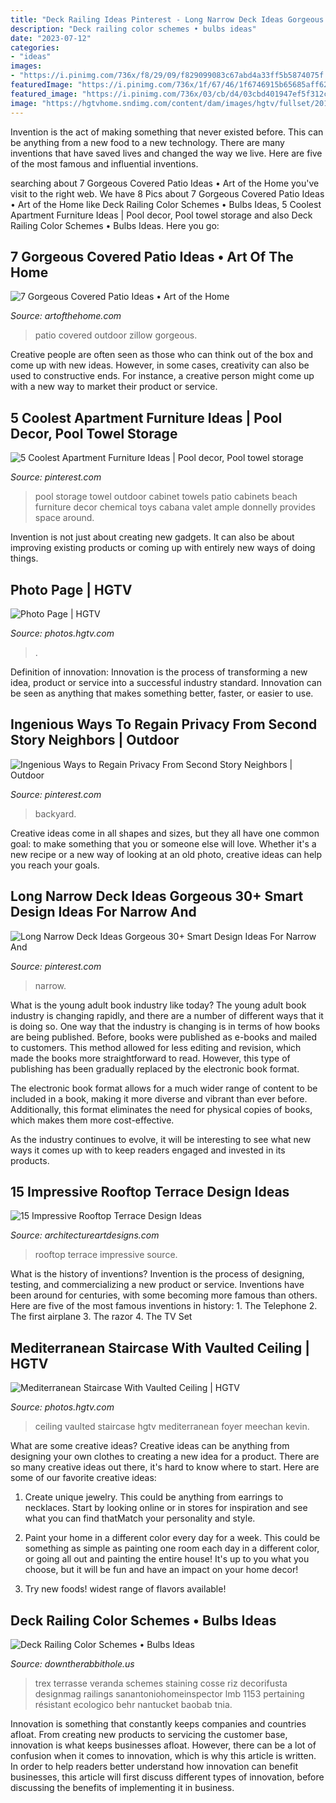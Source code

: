 ```yaml
---
title: "Deck Railing Ideas Pinterest - Long Narrow Deck Ideas Gorgeous 30+ Smart Design Ideas For Narrow And"
description: "Deck railing color schemes • bulbs ideas"
date: "2023-07-12"
categories:
- "ideas"
images:
- "https://i.pinimg.com/736x/f8/29/09/f829099083c67abd4a33ff5b5874075f.jpg"
featuredImage: "https://i.pinimg.com/736x/1f/67/46/1f6746915b65685aff6200b23a5dfd15.jpg"
featured_image: "https://i.pinimg.com/736x/03/cb/d4/03cbd401947ef5f312c286d74752561c.jpg"
image: "https://hgtvhome.sndimg.com/content/dam/images/hgtv/fullset/2015/3/3/0/Barron-Custom-Design_Toro-Pass_7.jpg.rend.hgtvcom.616.924.suffix/1425403773332.jpeg"
---
```



Invention is the act of making something that never existed before. This can be anything from a new food to a new technology. There are many inventions that have saved lives and changed the way we live. Here are five of the most famous and influential inventions.

	

		
searching about 7 Gorgeous Covered Patio Ideas • Art of the Home you've visit to the right web. We have 8 Pics about 7 Gorgeous Covered Patio Ideas • Art of the Home like Deck Railing Color Schemes • Bulbs Ideas, 5 Coolest Apartment Furniture Ideas | Pool decor, Pool towel storage and also Deck Railing Color Schemes • Bulbs Ideas. Here you go:
		
    
## 7 Gorgeous Covered Patio Ideas • Art Of The Home

<img loading=lazy src="https://www.artofthehome.com/wp-content/uploads/2017/04/02-Outdoor-Covered-Patio-Ideas.jpg" onerror="this.onerror=null;this.src='https://tse3.mm.bing.net/th?id=OIP.SdXMi1I9a_JcB2e-G7aUiwHaLB&amp;pid=15.1';" alt="7 Gorgeous Covered Patio Ideas • Art of the Home">

_Source: artofthehome.com_

>patio covered outdoor zillow gorgeous. 

	

Creative people are often seen as those who can think out of the box and come up with new ideas. However, in some cases, creativity can also be used to constructive ends. For instance, a creative person might come up with a new way to market their product or service.

    
## 5 Coolest Apartment Furniture Ideas | Pool Decor, Pool Towel Storage

<img loading=lazy src="https://i.pinimg.com/736x/03/cb/d4/03cbd401947ef5f312c286d74752561c.jpg" onerror="this.onerror=null;this.src='https://tse3.mm.bing.net/th?id=OIP.D5n1sMA7GO8pQcV4GckQtAHaKq&amp;pid=15.1';" alt="5 Coolest Apartment Furniture Ideas | Pool decor, Pool towel storage">

_Source: pinterest.com_

>pool storage towel outdoor cabinet towels patio cabinets beach furniture decor chemical toys cabana valet ample donnelly provides space around. 

	

Invention is not just about creating new gadgets. It can also be about improving existing products or coming up with entirely new ways of doing things.

    
## Photo Page | HGTV

<img loading=lazy src="https://hgtvhome.sndimg.com/content/dam/images/hgtv/fullset/2015/3/3/0/Barron-Custom-Design_Toro-Pass_7.jpg.rend.hgtvcom.616.924.suffix/1425403773332.jpeg" onerror="this.onerror=null;this.src='https://tse2.mm.bing.net/th?id=OIP.vTHlJjBTZsUj5hd659m4MgHaLH&amp;pid=15.1';" alt="Photo Page | HGTV">

_Source: photos.hgtv.com_

>. 

	

Definition of innovation:
Innovation is the process of transforming a new idea, product or service into a successful industry standard. Innovation can be seen as anything that makes something better, faster, or easier to use.

    
## Ingenious Ways To Regain Privacy From Second Story Neighbors | Outdoor

<img loading=lazy src="https://i.pinimg.com/736x/1f/67/46/1f6746915b65685aff6200b23a5dfd15.jpg" onerror="this.onerror=null;this.src='https://tse2.mm.bing.net/th?id=OIP.7wHfgye8gWh0szWFJoFZEgHaLD&amp;pid=15.1';" alt="Ingenious Ways to Regain Privacy From Second Story Neighbors | Outdoor">

_Source: pinterest.com_

>backyard. 

	

Creative ideas come in all shapes and sizes, but they all have one common goal: to make something that you or someone else will love. Whether it's a new recipe or a new way of looking at an old photo, creative ideas can help you reach your goals.

    
## Long Narrow Deck Ideas Gorgeous 30+ Smart Design Ideas For Narrow And

<img loading=lazy src="https://i.pinimg.com/736x/f8/29/09/f829099083c67abd4a33ff5b5874075f.jpg" onerror="this.onerror=null;this.src='https://tse1.mm.bing.net/th?id=OIP.tCw9Tn8EDWz-OS3W3muSgwHaKd&amp;pid=15.1';" alt="Long Narrow Deck Ideas Gorgeous 30+ Smart Design Ideas For Narrow And">

_Source: pinterest.com_

>narrow. 

	

What is the young adult book industry like today?
The young adult book industry is changing rapidly, and there are a number of different ways that it is doing so. One way that the industry is changing is in terms of how books are being published. 
Before, books were published as e-books and mailed to customers. This method allowed for less editing and revision, which made the books more straightforward to read. However, this type of publishing has been gradually replaced by the electronic book format. 

The electronic book format allows for a much wider range of content to be included in a book, making it more diverse and vibrant than ever before. Additionally, this format eliminates the need for physical copies of books, which makes them more cost-effective. 

As the industry continues to evolve, it will be interesting to see what new ways it comes up with to keep readers engaged and invested in its products.

    
## 15 Impressive Rooftop Terrace Design Ideas

<img loading=lazy src="https://www.architectureartdesigns.com/wp-content/uploads/2015/02/287-630x420.jpg" onerror="this.onerror=null;this.src='https://tse3.mm.bing.net/th?id=OIP.4UtDHRtufujhWTnK57aIjgHaE8&amp;pid=15.1';" alt="15 Impressive Rooftop Terrace Design Ideas">

_Source: architectureartdesigns.com_

>rooftop terrace impressive source. 

	

What is the history of inventions?
Invention is the process of designing, testing, and commercializing a new product or service. Inventions have been around for centuries, with some becoming more famous than others. Here are five of the most famous inventions in history: 1. The Telephone 2. The first airplane 3. The razor 4. The TV Set 
    
## Mediterranean Staircase With Vaulted Ceiling | HGTV

<img loading=lazy src="https://hgtvhome.sndimg.com/content/dam/images/hgtv/fullset/2018/6/20/2/FOD18_Abbi-Williams_Weir-Lake-House_008.jpg.rend.hgtvcom.966.1449.suffix/1529519493971.jpeg" onerror="this.onerror=null;this.src='https://tse4.mm.bing.net/th?id=OIP.63VpGXjnaVmMt2RC0tuUQwHaLH&amp;pid=15.1';" alt="Mediterranean Staircase With Vaulted Ceiling | HGTV">

_Source: photos.hgtv.com_

>ceiling vaulted staircase hgtv mediterranean foyer meechan kevin. 

	

What are some creative ideas?
Creative ideas can be anything from designing your own clothes to creating a new idea for a product. There are so many creative ideas out there, it's hard to know where to start. Here are some of our favorite creative ideas:
1. Create unique jewelry. This could be anything from earrings to necklaces. Start by looking online or in stores for inspiration and see what you can find thatMatch your personality and style.

2. Paint your home in a different color every day for a week. This could be something as simple as painting one room each day in a different color, or going all out and painting the entire house! It's up to you what you choose, but it will be fun and have an impact on your home decor!

3. Try new foods! widest range of flavors available!

    
## Deck Railing Color Schemes • Bulbs Ideas

<img loading=lazy src="https://downtherabbithole.us/wp-content/uploads/2019/07/best-trex-decking-colors-ideas-home-color-ideas-composite-decking-at-with-proportions-1600-x-1153.jpg" onerror="this.onerror=null;this.src='https://tse1.mm.bing.net/th?id=OIP.WRXqn6MrcnHl3cVAWx9reAHaFV&amp;pid=15.1';" alt="Deck Railing Color Schemes • Bulbs Ideas">

_Source: downtherabbithole.us_

>trex terrasse veranda schemes staining cosse riz decorifusta designmag railings sanantoniohomeinspector lmb 1153 pertaining résistant ecologico behr nantucket baobab tnia. 

	

Innovation is something that constantly keeps companies and countries afloat. From creating new products to servicing the customer base, innovation is what keeps businesses afloat. However, there can be a lot of confusion when it comes to innovation, which is why this article is written. In order to help readers better understand how innovation can benefit businesses, this article will first discuss different types of innovation, before discussing the benefits of implementing it in business.

